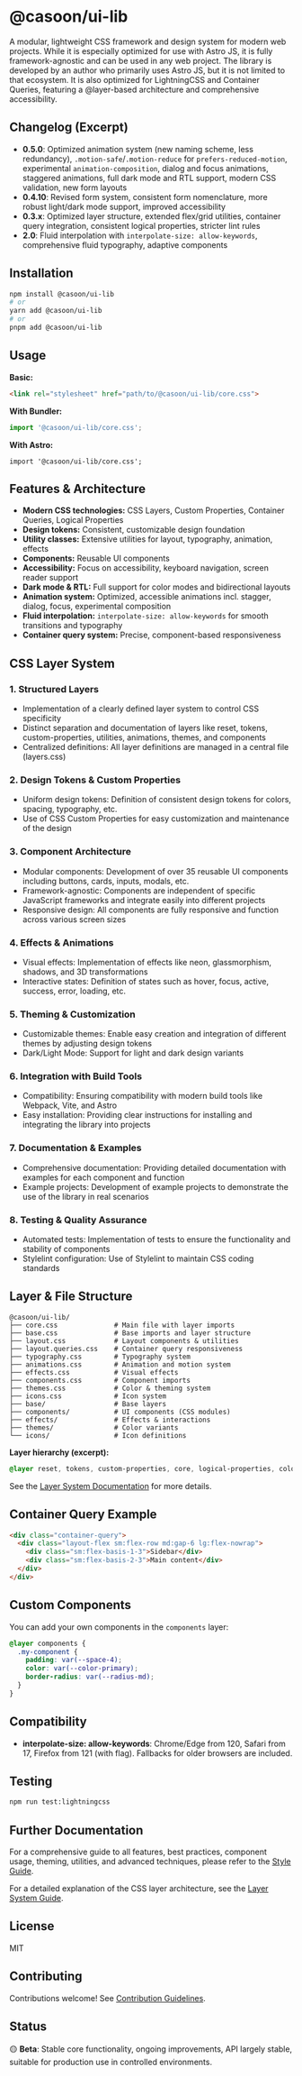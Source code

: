 # @casoon/ui-lib

A modular, lightweight CSS framework and design system for modern web projects. While it is especially optimized for use with Astro JS, it is fully framework-agnostic and can be used in any web project. The library is developed by an author who primarily uses Astro JS, but it is not limited to that ecosystem. It is also optimized for LightningCSS and Container Queries, featuring a @layer-based architecture and comprehensive accessibility.

## Changelog (Excerpt)

- **0.5.0**: Optimized animation system (new naming scheme, less redundancy), `.motion-safe`/`.motion-reduce` for `prefers-reduced-motion`, experimental `animation-composition`, dialog and focus animations, staggered animations, full dark mode and RTL support, modern CSS validation, new form layouts
- **0.4.10**: Revised form system, consistent form nomenclature, more robust light/dark mode support, improved accessibility
- **0.3.x**: Optimized layer structure, extended flex/grid utilities, container query integration, consistent logical properties, stricter lint rules
- **2.0**: Fluid interpolation with `interpolate-size: allow-keywords`, comprehensive fluid typography, adaptive components

## Installation

```bash
npm install @casoon/ui-lib
# or
yarn add @casoon/ui-lib
# or
pnpm add @casoon/ui-lib
```

## Usage

**Basic:**
```html
<link rel="stylesheet" href="path/to/@casoon/ui-lib/core.css">
```
**With Bundler:**
```js
import '@casoon/ui-lib/core.css';
```
**With Astro:**
```astro
import '@casoon/ui-lib/core.css';
```

## Features & Architecture

- **Modern CSS technologies:** CSS Layers, Custom Properties, Container Queries, Logical Properties
- **Design tokens:** Consistent, customizable design foundation
- **Utility classes:** Extensive utilities for layout, typography, animation, effects
- **Components:** Reusable UI components
- **Accessibility:** Focus on accessibility, keyboard navigation, screen reader support
- **Dark mode & RTL:** Full support for color modes and bidirectional layouts
- **Animation system:** Optimized, accessible animations incl. stagger, dialog, focus, experimental composition
- **Fluid interpolation:** `interpolate-size: allow-keywords` for smooth transitions and typography
- **Container query system:** Precise, component-based responsiveness

## CSS Layer System

### 1. Structured Layers
- Implementation of a clearly defined layer system to control CSS specificity
- Distinct separation and documentation of layers like reset, tokens, custom-properties, utilities, animations, themes, and components
- Centralized definitions: All layer definitions are managed in a central file (layers.css)

### 2. Design Tokens & Custom Properties
- Uniform design tokens: Definition of consistent design tokens for colors, spacing, typography, etc.
- Use of CSS Custom Properties for easy customization and maintenance of the design

### 3. Component Architecture
- Modular components: Development of over 35 reusable UI components including buttons, cards, inputs, modals, etc.
- Framework-agnostic: Components are independent of specific JavaScript frameworks and integrate easily into different projects
- Responsive design: All components are fully responsive and function across various screen sizes

### 4. Effects & Animations
- Visual effects: Implementation of effects like neon, glassmorphism, shadows, and 3D transformations
- Interactive states: Definition of states such as hover, focus, active, success, error, loading, etc.

### 5. Theming & Customization
- Customizable themes: Enable easy creation and integration of different themes by adjusting design tokens
- Dark/Light Mode: Support for light and dark design variants

### 6. Integration with Build Tools
- Compatibility: Ensuring compatibility with modern build tools like Webpack, Vite, and Astro
- Easy installation: Providing clear instructions for installing and integrating the library into projects

### 7. Documentation & Examples
- Comprehensive documentation: Providing detailed documentation with examples for each component and function
- Example projects: Development of example projects to demonstrate the use of the library in real scenarios

### 8. Testing & Quality Assurance
- Automated tests: Implementation of tests to ensure the functionality and stability of components
- Stylelint configuration: Use of Stylelint to maintain CSS coding standards

## Layer & File Structure

```
@casoon/ui-lib/
├── core.css              # Main file with layer imports
├── base.css              # Base imports and layer structure
├── layout.css            # Layout components & utilities
├── layout.queries.css    # Container query responsiveness
├── typography.css        # Typography system
├── animations.css        # Animation and motion system
├── effects.css           # Visual effects
├── components.css        # Component imports
├── themes.css            # Color & theming system
├── icons.css             # Icon system
├── base/                 # Base layers
├── components/           # UI components (CSS modules)
├── effects/              # Effects & interactions
├── themes/               # Color variants
└── icons/                # Icon definitions
```

**Layer hierarchy (excerpt):**
```css
@layer reset, tokens, custom-properties, core, logical-properties, colors, color-mix, layout, layout-queries, typography, utilities, smooth-scroll, accessibility, icons, components, animations, effects, themes;
```
See the [Layer System Documentation](LAYER-SYSTEM.md) for more details.

## Container Query Example

```html
<div class="container-query">
  <div class="layout-flex sm:flex-row md:gap-6 lg:flex-nowrap">
    <div class="sm:flex-basis-1-3">Sidebar</div>
    <div class="sm:flex-basis-2-3">Main content</div>
  </div>
</div>
```

## Custom Components

You can add your own components in the `components` layer:
```css
@layer components {
  .my-component {
    padding: var(--space-4);
    color: var(--color-primary);
    border-radius: var(--radius-md);
  }
}
```

## Compatibility

- **interpolate-size: allow-keywords**: Chrome/Edge from 120, Safari from 17, Firefox from 121 (with flag). Fallbacks for older browsers are included.

## Testing

```bash
npm run test:lightningcss
```

## Further Documentation

For a comprehensive guide to all features, best practices, component usage, theming, utilities, and advanced techniques, please refer to the [Style Guide](STYLE-GUIDE.md).

For a detailed explanation of the CSS layer architecture, see the [Layer System Guide](LAYER-SYSTEM.md).

## License
MIT

## Contributing
Contributions welcome! See [Contribution Guidelines](CONTRIBUTING.md).

## Status
🟡 **Beta**: Stable core functionality, ongoing improvements, API largely stable, suitable for production use in controlled environments.